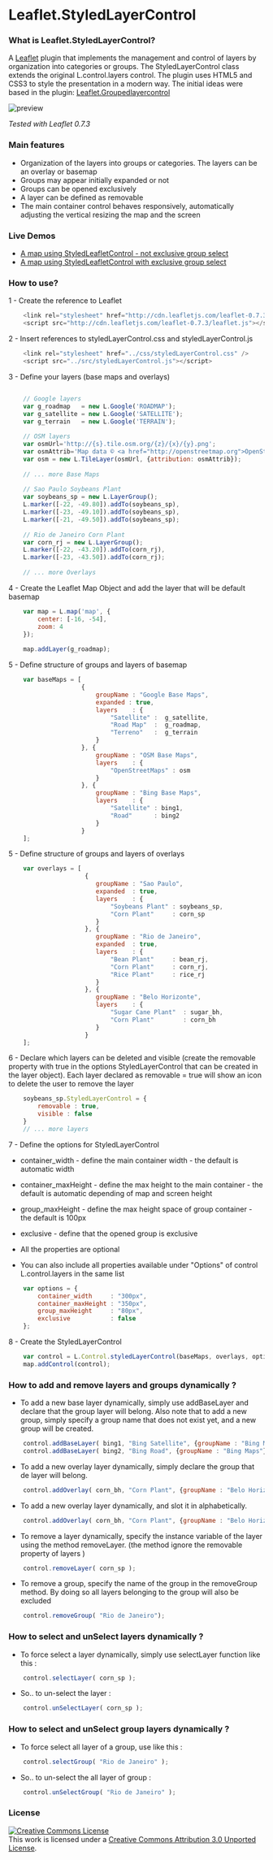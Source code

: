 Leaflet.StyledLayerControl
===================

### What is Leaflet.StyledLayerControl?
A [Leaflet](https://github.com/Leaflet/Leaflet) plugin that implements the management and control of layers by organization into categories or groups. The StyledLayerControl class extends the original L.control.layers control.
The plugin uses HTML5 and CSS3 to style the presentation in a modern way. 
The initial ideas were based in the plugin: [Leaflet.Groupedlayercontrol](https://github.com/ismyrnow/Leaflet.groupedlayercontrol)  

![preview](https://raw.githubusercontent.com/davicustodio/Leaflet.StyledLayerControl/master/examples/StyledLayerControl-example.png)

*Tested with Leaflet 0.7.3*

### Main features

- Organization of the layers into groups or categories. The layers can be an overlay or basemap
- Groups may appear initially expanded or not
- Groups can be opened exclusively
- A layer can be defined as removable
- The main container control behaves responsively, automatically adjusting the vertical resizing the map and the screen

### Live Demos

- [A map using StyledLeafletControl - not exclusive group select](http://davicustodio.github.io/Leaflet.StyledLayerControl/examples/example1.html)
- [A map using StyledLeafletControl with exclusive group select](http://davicustodio.github.io/Leaflet.StyledLayerControl/examples/example2.html)

### How to use? 


1 - Create the reference to Leaflet 
```javascript
	<link rel="stylesheet" href="http://cdn.leafletjs.com/leaflet-0.7.3/leaflet.css" />
	<script src="http://cdn.leafletjs.com/leaflet-0.7.3/leaflet.js"></script>
```

2 - Insert references to styledLayerControl.css and styledLayerControl.js
```javascript
	<link rel="stylesheet" href="../css/styledLayerControl.css" />
	<script src="../src/styledLayerControl.js"></script>
```

3 - Define your layers (base maps and overlays)
```javascript

	// Google layers
	var g_roadmap   = new L.Google('ROADMAP');
	var g_satellite = new L.Google('SATELLITE');
	var g_terrain   = new L.Google('TERRAIN');
	
	// OSM layers
	var osmUrl='http://{s}.tile.osm.org/{z}/{x}/{y}.png';
	var osmAttrib='Map data © <a href="http://openstreetmap.org">OpenStreetMap</a> contributors';
	var osm = new L.TileLayer(osmUrl, {attribution: osmAttrib});
	
	// ... more Base Maps
	
	// Sao Paulo Soybeans Plant
	var soybeans_sp = new L.LayerGroup();
	L.marker([-22, -49.80]).addTo(soybeans_sp),
	L.marker([-23, -49.10]).addTo(soybeans_sp),
	L.marker([-21, -49.50]).addTo(soybeans_sp);
	
	// Rio de Janeiro Corn Plant
	var corn_rj = new L.LayerGroup();
	L.marker([-22, -43.20]).addTo(corn_rj),
	L.marker([-23, -43.50]).addTo(corn_rj);
	
	// ... more Overlays
```

4 - Create the Leaflet Map Object and add the layer that will be default basemap
```javascript
	var map = L.map('map', {
		center: [-16, -54],
		zoom: 4
	});
	
	map.addLayer(g_roadmap);
```

5 - Define structure of groups and layers of basemap
```javascript
	var baseMaps = [
					{ 
						groupName : "Google Base Maps",
						expanded : true,
						layers    : {
							"Satellite" :  g_satellite,
							"Road Map"  :  g_roadmap,
							"Terreno"   :  g_terrain
						}
					}, {
						groupName : "OSM Base Maps",
						layers    : {
							"OpenStreetMaps" : osm
						}
					}, {
						groupName : "Bing Base Maps",
						layers    : {
							"Satellite" : bing1,
							"Road"      : bing2
						}
					}							
	];	
```

5 - Define structure of groups and layers of overlays
```javascript
	var overlays = [
					 {
						groupName : "Sao Paulo",
						expanded  : true,
						layers    : { 
							"Soybeans Plant" : soybeans_sp,
							"Corn Plant" 	 : corn_sp
						}	
					 }, {
						groupName : "Rio de Janeiro",
						expanded  : true,
						layers    : { 
							"Bean Plant"     : bean_rj,
							"Corn Plant" 	 : corn_rj,
							"Rice Plant"	 : rice_rj		
						}	
					 }, {
						groupName : "Belo Horizonte",
						layers    : { 
							"Sugar Cane Plant"	: sugar_bh,
							"Corn Plant" 	 	: corn_bh		
						}	
					 }							 
	];
```

6 - Declare which layers can be deleted and visible (create the removable property with true in the options StyledLayerControl that can be created in the layer object). 
Each layer declared as removable = true will show an icon to delete the user to remove the layer
```javascript
    soybeans_sp.StyledLayerControl = {
		removable : true,
		visible : false
	}
	// ... more layers
```

7 - Define the options for StyledLayerControl
- container_width    	- define the main container width - the default is automatic width
- container_maxHeight	- define the max height to the main container - the default is automatic depending of map and screen height
- group_maxHeight     - define the max height space of group container - the default is 100px
- exclusive 			- define that the opened group is exclusive
	
- All the properties are optional
- You can also include all properties available under "Options" of control L.control.layers in the same list
	
```javascript
	var options = {
		container_width 	: "300px",
		container_maxHeight : "350px", 
		group_maxHeight     : "80px",
		exclusive       	: false
	};
```

8 - Create the StyledLayerControl
```javascript
	var control = L.Control.styledLayerControl(baseMaps, overlays, options);
	map.addControl(control);
```

### How to add and remove layers and groups dynamically ? 

- To add a new base layer dynamically, simply use addBaseLayer and declare that the group layer will belong. 
Also note that to add a new group, simply specify a group name that does not exist yet, and a new group will be created.
```javascript
	control.addBaseLayer( bing1, "Bing Satellite", {groupName : "Bing Maps", expanded: true} );
	control.addBaseLayer( bing2, "Bing Road", {groupName : "Bing Maps"} );
```

- To add a new overlay layer dynamically, simply declare the group that de layer will belong.
```javascript
	control.addOverlay( corn_bh, "Corn Plant", {groupName : "Belo Horizonte"} );
```

- To add a new overlay layer dynamically, and slot it in alphabetically.
```javascript
	control.addOverlay( corn_bh, "Corn Plant", {groupName : "Belo Horizonte", sorted : true} );
```

- To remove a layer dynamically, specify the instance variable of the layer using the method removeLayer. (the method ignore the removable property of layers )
```javascript
	control.removeLayer( corn_sp );
```

- To remove a group, specify the name of the group in the removeGroup method. 
By doing so all layers belonging to the group will also be excluded
```javascript
	control.removeGroup( "Rio de Janeiro");
```

### How to select and unSelect layers dynamically ? 

- To force select a layer dynamically, simply use selectLayer function like this :
```javascript
    control.selectLayer( corn_sp );
```

- So.. to un-select the layer :
```javascript
    control.unSelectLayer( corn_sp );
```

### How to select and unSelect group layers dynamically ? 
- To force select all layer of a group, use like this :
```javascript
    control.selectGroup( "Rio de Janeiro" );
```

- So.. to un-select the all layer of group :
```javascript
    control.unSelectGroup( "Rio de Janeiro" );
```


### License 
<a rel="license" href="http://creativecommons.org/licenses/by/3.0/deed.en_US"><img alt="Creative Commons License" style="border-width:0" src="http://i.creativecommons.org/l/by/3.0/88x31.png" /></a><br />This work is licensed under a <a rel="license" href="http://creativecommons.org/licenses/by/3.0/deed.en_US">Creative Commons Attribution 3.0 Unported License</a>.
